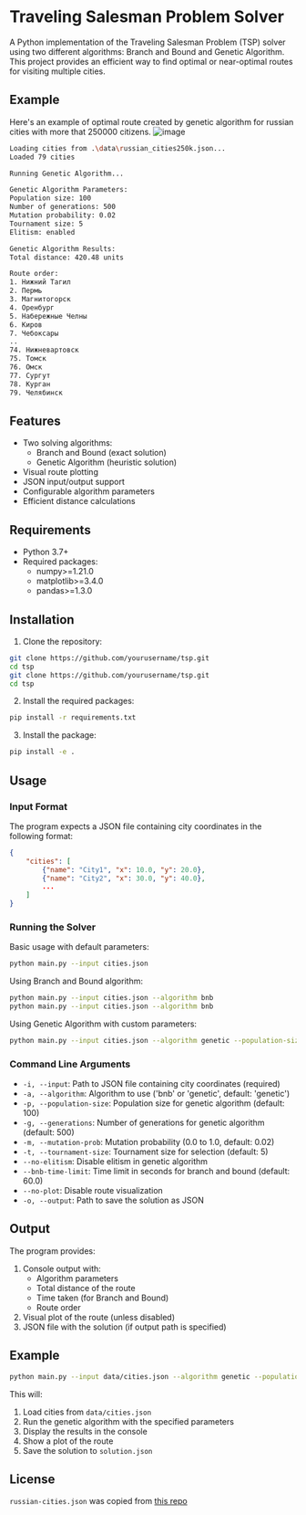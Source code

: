 # Traveling Salesman Problem Solver

A Python implementation of the Traveling Salesman Problem (TSP) solver using two different algorithms: Branch and Bound and Genetic Algorithm. This project provides an efficient way to find optimal or near-optimal routes for visiting multiple cities.

## Example

Here's an example of optimal route created by genetic algorithm for russian cities with more that 250000 citizens.
![image](https://github.com/user-attachments/assets/2e1834d6-89a3-44df-9a08-b37a47925f57)
```bash
Loading cities from .\data\russian_cities250k.json...
Loaded 79 cities

Running Genetic Algorithm...

Genetic Algorithm Parameters:
Population size: 100
Number of generations: 500
Mutation probability: 0.02
Tournament size: 5
Elitism: enabled

Genetic Algorithm Results:
Total distance: 420.48 units

Route order:
1. Нижний Тагил
2. Пермь
3. Магнитогорск
4. Оренбург
5. Набережные Челны
6. Киров
7. Чебоксары
..
74. Нижневартовск
75. Томск
76. Омск
77. Сургут
78. Курган
79. Челябинск
```

## Features

- Two solving algorithms:
  - Branch and Bound (exact solution)
  - Genetic Algorithm (heuristic solution)
- Visual route plotting
- JSON input/output support
- Configurable algorithm parameters
- Efficient distance calculations

## Requirements

- Python 3.7+
- Required packages:
  - numpy>=1.21.0
  - matplotlib>=3.4.0
  - pandas>=1.3.0

## Installation

1. Clone the repository:
```bash
git clone https://github.com/yourusername/tsp.git
cd tsp
git clone https://github.com/yourusername/tsp.git
cd tsp
```

2. Install the required packages:
```bash
pip install -r requirements.txt
```

3. Install the package:
```bash
pip install -e .
```

## Usage

### Input Format

The program expects a JSON file containing city coordinates in the following format:
```json
{
    "cities": [
        {"name": "City1", "x": 10.0, "y": 20.0},
        {"name": "City2", "x": 30.0, "y": 40.0},
        ...
    ]
}
```

### Running the Solver

Basic usage with default parameters:
```bash
python main.py --input cities.json
```

Using Branch and Bound algorithm:
```bash
python main.py --input cities.json --algorithm bnb
python main.py --input cities.json --algorithm bnb
```

Using Genetic Algorithm with custom parameters:
```bash
python main.py --input cities.json --algorithm genetic --population-size 100 --generations 500 --mutation-prob 0.02
```

### Command Line Arguments

- `-i, --input`: Path to JSON file containing city coordinates (required)
- `-a, --algorithm`: Algorithm to use ('bnb' or 'genetic', default: 'genetic')
- `-p, --population-size`: Population size for genetic algorithm (default: 100)
- `-g, --generations`: Number of generations for genetic algorithm (default: 500)
- `-m, --mutation-prob`: Mutation probability (0.0 to 1.0, default: 0.02)
- `-t, --tournament-size`: Tournament size for selection (default: 5)
- `--no-elitism`: Disable elitism in genetic algorithm
- `--bnb-time-limit`: Time limit in seconds for branch and bound (default: 60.0)
- `--no-plot`: Disable route visualization
- `-o, --output`: Path to save the solution as JSON

## Output

The program provides:
1. Console output with:
   - Algorithm parameters
   - Total distance of the route
   - Time taken (for Branch and Bound)
   - Route order
2. Visual plot of the route (unless disabled)
3. JSON file with the solution (if output path is specified)

## Example

```bash
python main.py --input data/cities.json --algorithm genetic --population-size 200 --generations 1000 --mutation-prob 0.01 --output solution.json
```

This will:
1. Load cities from `data/cities.json`
2. Run the genetic algorithm with the specified parameters
3. Display the results in the console
4. Show a plot of the route
5. Save the solution to `solution.json`

## License
`russian-cities.json` was copied from [this repo](https://github.com/pensnarik/russian-cities/tree/master)

